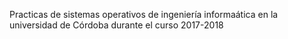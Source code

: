 Practicas de sistemas operativos de ingeniería informaática en la universidad de Córdoba durante el curso 2017-2018
